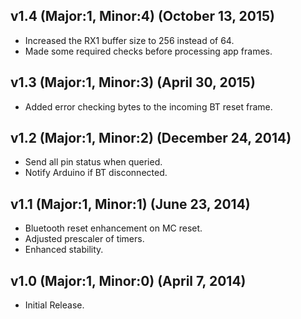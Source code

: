 ## v1.4 (Major:1, Minor:4) (October 13, 2015)
 - Increased the RX1 buffer size to 256 instead of 64.
 - Made some required checks before processing app frames.

## v1.3 (Major:1, Minor:3) (April 30, 2015)
 - Added error checking bytes to the incoming BT reset frame.

## v1.2 (Major:1, Minor:2) (December 24, 2014)
 - Send all pin status when queried.
 - Notify Arduino if BT disconnected.

## v1.1 (Major:1, Minor:1) (June 23, 2014)
 - Bluetooth reset enhancement on MC reset.
 - Adjusted prescaler of timers.
 - Enhanced stability.

## v1.0 (Major:1, Minor:0) (April 7, 2014)
 - Initial Release.